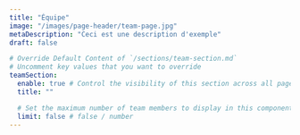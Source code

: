 ```yaml
---
title: "Équipe"
image: "/images/page-header/team-page.jpg"
metaDescription: "Ceci est une description d'exemple"
draft: false

# Override Default Content of `/sections/team-section.md`
# Uncomment key values that you want to override
teamSection:
  enable: true # Control the visibility of this section across all pages where it is used
  title: ""

  # Set the maximum number of team members to display in this component instance
  limit: false # false / number
---
```

